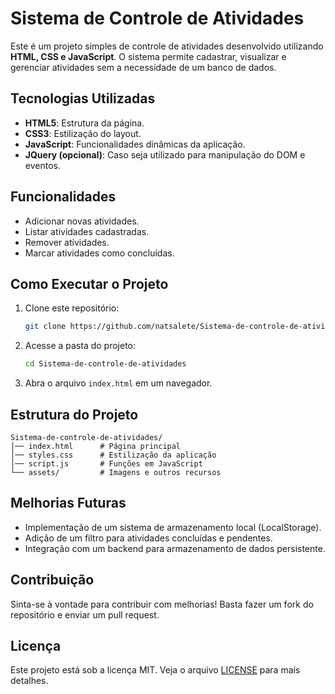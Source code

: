 # Sistema de Controle de Atividades

Este é um projeto simples de controle de atividades desenvolvido utilizando **HTML, CSS e JavaScript**. O sistema permite cadastrar, visualizar e gerenciar atividades sem a necessidade de um banco de dados.

## Tecnologias Utilizadas
- **HTML5**: Estrutura da página.
- **CSS3**: Estilização do layout.
- **JavaScript**: Funcionalidades dinâmicas da aplicação.
- **JQuery (opcional)**: Caso seja utilizado para manipulação do DOM e eventos.

## Funcionalidades
- Adicionar novas atividades.
- Listar atividades cadastradas.
- Remover atividades.
- Marcar atividades como concluídas.

## Como Executar o Projeto
1. Clone este repositório:
   ```bash
   git clone https://github.com/natsalete/Sistema-de-controle-de-atividades.git
   ```
2. Acesse a pasta do projeto:
   ```bash
   cd Sistema-de-controle-de-atividades
   ```
3. Abra o arquivo `index.html` em um navegador.

## Estrutura do Projeto
```
Sistema-de-controle-de-atividades/
│── index.html      # Página principal
│── styles.css      # Estilização da aplicação
│── script.js       # Funções em JavaScript
└── assets/         # Imagens e outros recursos
```

## Melhorias Futuras
- Implementação de um sistema de armazenamento local (LocalStorage).
- Adição de um filtro para atividades concluídas e pendentes.
- Integração com um backend para armazenamento de dados persistente.

## Contribuição
Sinta-se à vontade para contribuir com melhorias! Basta fazer um fork do repositório e enviar um pull request.

## Licença
Este projeto está sob a licença MIT. Veja o arquivo [LICENSE](LICENSE) para mais detalhes.
